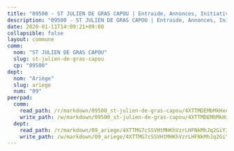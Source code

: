 ```yaml
---
title: "09500 - ST JULIEN DE GRAS CAPOU | Entraide, Annonces, Initiatives"
description: "09500 - ST JULIEN DE GRAS CAPOU | Entraide, Annonces, Initiatives"
date: 2020-01-11T14:09:21+09:00
collapsible: false
layout: commune
comm:
  nom: "ST JULIEN DE GRAS CAPOU"
  slug: st-julien-de-gras-capou
  cp: "09500"
dept:
  nom: "Ariège"
  slug: ariege
  num: "09"
peerpad:
  comm:
    read_path: /r/markdown/09500_st-julien-de-gras-capou/4XTTMDEMbMkHxdHhyMSw2pXR8GYN94caAvW8S6Q2VRenAK88b
    write_path: /w/markdown/09500_st-julien-de-gras-capou/4XTTMDEMbMkHxdHhyMSw2pXR8GYN94caAvW8S6Q2VRenAK88b-K3TgU9GWXFeEdtjQeLMpuM4865mHdKgV3CYkxZhnwr3TKJDecY1QJJKrhcrXsatYGEY9YzVuDCUCBa7H3W7Jx4Yth5CUNHuCPJgREF2NKkQkLX6BeNmUU8MAL9zEUyJADQwnysV5
  dept:
    read_path: /r/markdown/09_ariege/4XTTMG7cSSVHtMHKhVzrLHFNkMhJq2GiY37tW1RLaySvmC5m7
    write_path: /w/markdown/09_ariege/4XTTMG7cSSVHtMHKhVzrLHFNkMhJq2GiY37tW1RLaySvmC5m7-K3TgTss1C8HjViVkpwivQX7MahnqC11ekSJQuYEnrMDTmDE1FfJsoB9BatqQw5xZL2YVE8soFWdt5YbjPCiw8Nef7nnDAgssxyMxh5u11RAcuqPo3TLSQutK9TFNiNP3xhEoTkkD
---
```


